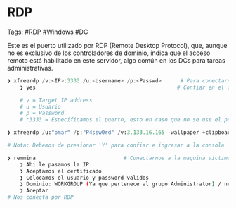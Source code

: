 # RDP

Tags: #RDP #Windows #DC  

Este es el puerto utilizado por RDP (Remote Desktop Protocol), que, aunque no es exclusivo de los controladores de dominio, indica que el acceso remoto está habilitado en este servidor, algo común en los DCs para tareas administrativas.

```python
❯ xfreerdp /v:<IP>:3333 /u:<Username> /p:<Passwd>      # Para conectarnos por RDP
	❯ yes                                             # Confiar en el certificado 

	# v = Target IP address
	# u = Usuario 
	# p = Password
	# :3333 = Especificamos el puerto, esto en caso que no se use el puerto por default 3389

❯ xfreerdp /u:"omar" /p:"P4ssw0rd" /v:3.133.16.165 -wallpaper +clipboard /dynamic-resolution +window-drag

# Nota: Debemos de presionar 'Y' para confiar e ingresar a la consola 
```

```bash
❯ remmina                            # Conectarnos a la maquina victima por RDP de forma grafica
	❯ Ahi le pasamos la IP
	❯ Aceptamos el certificado
	❯ Colocamos el usuario y password validos
	❯ Dominio: WORKGROUP (Ya que pertenece al grupo Administrator) / netmon (Dominio de la maquina victima)
	❯ Aceptar
# Nos conecta por RDP
```

